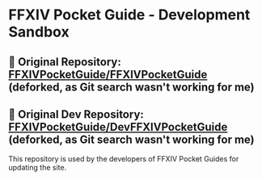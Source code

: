 # FFXIV Pocket Guide - Development Sandbox

## 📌 Original Repository:  [FFXIVPocketGuide/FFXIVPocketGuide](https://github.com/FFXIVPocketGuide/FFXIVPocketGuide) (deforked, as Git search wasn't working for me)
## 📌 Original Dev Repository:  [FFXIVPocketGuide/DevFFXIVPocketGuide](https://github.com/FFXIVPocketGuide/DevFFXIVPocketGuide) (deforked, as Git search wasn't working for me)

This repository is used by the developers of FFXIV Pocket Guides for updating the site.

